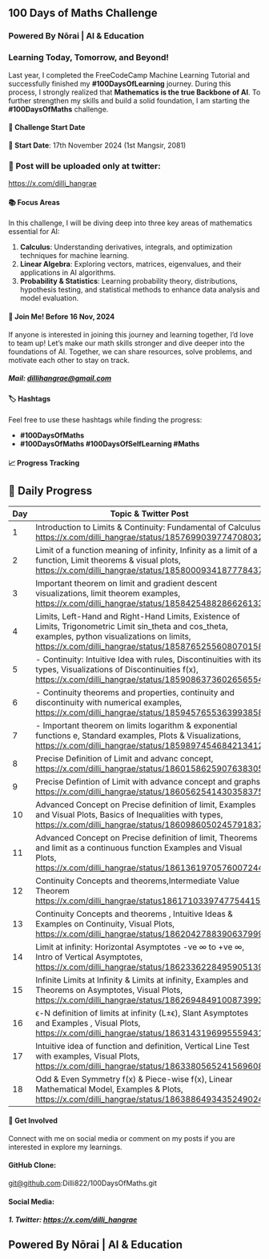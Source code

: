 ## 100 Days of Maths Challenge
### Powered By Nōrai | AI & Education
### Learning Today, Tomorrow, and Beyond!
Last year, I completed the FreeCodeCamp Machine Learning Tutorial and successfully finished my **#100DaysOfLearning** journey. During this process, I strongly realized that **Mathematics is the true Backbone of AI**. To further strengthen my skills and build a solid foundation, I am starting the **#100DaysOfMaths** challenge.

#### 🚀 Challenge Start Date
**📅 Start Date**: 17th November 2024 (1st Mangsir, 2081)

### 🧮 Post will be uploaded only at twitter:
https://x.com/dilli_hangrae

#### 📚 Focus Areas
In this challenge, I will be diving deep into three key areas of mathematics essential for AI:

1. **Calculus**: Understanding derivatives, integrals, and optimization techniques for machine learning.
2. **Linear Algebra**: Exploring vectors, matrices, eigenvalues, and their applications in AI algorithms.
3. **Probability & Statistics**: Learning probability theory, distributions, hypothesis testing, and statistical methods to enhance data analysis and model evaluation.

#### 🤝 Join Me! Before 16 Nov, 2024
If anyone is interested in joining this journey and learning together, I’d love to team up! Let’s make our math skills stronger and dive deeper into the foundations of AI. Together, we can share resources, solve problems, and motivate each other to stay on track.
##### Mail: dillihangrae@gmail.com


#### 🏷️ Hashtags
Feel free to use these hashtags while finding the progress:
- **#100DaysOfMaths**
- **#100DaysOfMaths #100DaysOfSelfLearning #Maths**

#### 📈 Progress Tracking
## 📝 Daily Progress

| Day | Topic & Twitter Post 
| --- | ------------------------------------------------------------------------------------------
| 1   | Introduction to Limits & Continuity: Fundamental of Calculus, https://x.com/dilli_hangrae/status/1857699039774708032
| 2   | Limit of a function meaning of infinity, Infinity as a limit of a function, Limit theorems & visual plots, https://x.com/dilli_hangrae/status/1858000934187778437
| 3   | Important theorem on limit and gradient descent visualizations, limit theorem examples, https://x.com/dilli_hangrae/status/1858425488286626133
| 4   | Limits, Left-Hand and Right-Hand Limits, Existence of Limits, Trigonometric Limit sin_theta and cos_theta, examples, python visualizations on limits, https://x.com/dilli_hangrae/status/1858765255608070158
| 5   | - Continuity: Intuitive Idea with rules, Discontinuities with its types, Visualizations of Discontinuities f(x), https://x.com/dilli_hangrae/status/1859086373602656554
| 6   | - Continuity theorems and properties, continuity and discontinuity with numerical examples, https://x.com/dilli_hangrae/status/1859457655363993858
| 7   | - Important theorem on limits logarithm & exponential functions e, Standard examples, Plots & Visualizations, https://x.com/dilli_hangrae/status/1859897454684213412
| 8   | Precise Definition of Limit and advanc concept, https://x.com/dilli_hangrae/status/1860158625907638305
| 9   | Precise Defintion of Limit with advance concept and graphs, https://x.com/dilli_hangrae/status/1860562541430358375
| 10  | Advanced Concept on Precise definition of limit, Examples and Visual Plots, Basics of Inequalities with types, https://x.com/dilli_hangrae/status/1860986050245791837
| 11  | Advanced Concept on Precise definition of limit, Theorems and limit as a continuous function Examples and Visual Plots, https://x.com/dilli_hangrae/status/1861361970576007244
| 12  | Continuity Concepts and theorems,Intermediate Value Theorem https://x.com/dilli_hangrae/status1861710339747754415
| 13  | Continuity Concepts and theorems , Intuitive Ideas & Examples on Continuity, Visual Plots, https://x.com/dilli_hangrae/status/1862042788390637999
| 14  | Limit at infinity: Horizontal Asymptotes -ve ∞ to +ve ∞, Intro of Vertical Asymptotes, https://x.com/dilli_hangrae/status/1862336228495905139
| 15  | Infinite Limits at Infinity & Limits at infinity, Examples and Theorems on Asymptotes, Visual Plots, https://x.com/dilli_hangrae/status/1862694849100873993   
| 16  | ϵ-N definition of limits at infinity (L±ϵ), Slant Asymptotes and Examples , Visual Plots, https://x.com/dilli_hangrae/status/1863143196995559431
| 17  | Intuitive idea of function and definition, Vertical Line Test with examples, Visual Plots, https://x.com/dilli_hangrae/status/1863380565241569608
| 18  |  Odd & Even Symmetry f(x) & Piece-wise f(x), Linear Mathematical Model, Examples & Plots, https://x.com/dilli_hangrae/status/1863886493435249024

#### 💬 Get Involved
Connect with me on social media or comment on my posts if you are interested in explore my learnings.

#### GitHub Clone: 
git@github.com:Dilli822/100DaysOfMaths.git

#### Social Media:
##### 1. Twitter: https://x.com/dilli_hangrae

## Powered By Nōrai | AI & Education


